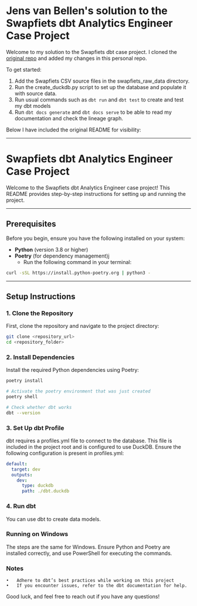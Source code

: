 # Jens van Bellen's solution to the Swapfiets dbt Analytics Engineer Case Project

Welcome to my solution to the Swapfiets dbt case project. I cloned the [original repo](https://github.com/swapfiets-data/dbt-template) and added my changes in this personal repo.

To get started:
1. Add the Swapfiets CSV source files in the swapfiets_raw_data directory.
2. Run the create_duckdb.py script to set up the database and populate it with source data.
3. Run usual commands such as `dbt run` and `dbt test` to create and test my dbt models
4. Run `dbt docs generate` and `dbt docs serve` to be able to read my documentation and check the lineage graph.

Below I have included the original README for visibility:

---

# Swapfiets dbt Analytics Engineer Case Project

Welcome to the Swapfiets dbt Analytics Engineer case project! This README provides step-by-step instructions for setting up and running the project.

---

## Prerequisites

Before you begin, ensure you have the following installed on your system:

- **Python** (version 3.8 or higher)
- **Poetry** (for dependency management)j
  - Run the following command in your terminal: 
```bash
curl -sSL https://install.python-poetry.org | python3 -
```

---

## Setup Instructions

### 1. Clone the Repository

First, clone the repository and navigate to the project directory:

```bash
git clone <repository_url>
cd <repository_folder>
```
### 2. Install Dependencies

Install the required Python dependencies using Poetry:
```bash
poetry install

# Activate the poetry environment that was just created
poetry shell

# Check whether dbt works
dbt --version
```

### 3. Set Up dbt Profile

dbt requires a profiles.yml file to connect to the database. This file is included in the project root and is configured to use DuckDB. Ensure the following configuration is present in profiles.yml:
```yaml
default:
  target: dev
  outputs:
    dev:
      type: duckdb
      path: ./dbt.duckdb
```

### 4. Run dbt

You can use dbt to create data models.

### Running on Windows

The steps are the same for Windows. Ensure Python and Poetry are installed correctly, and use PowerShell for executing the commands.

### Notes

	•	Adhere to dbt’s best practices while working on this project
	•	If you encounter issues, refer to the dbt documentation for help.

Good luck, and feel free to reach out if you have any questions!

